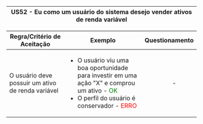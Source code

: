 <table>
    <thead>
        <tr>
            <th colspan="2" rowspan="2"> US52 - Eu como um usuário do sistema desejo vender ativos de renda variável</th>
        </tr>        
    </thead>
</table>

<table>
    <thead>
        <tr>
            <th>Regra/Critério de Aceitação</th>
            <th>Exemplo</th>
            <th>Questionamento</th>
        </tr>        
    </thead>
    <tbody>
        <tr>
            <td>O usuário deve possuir um ativo de renda variável</td>
            <td>
                <ul>
                    <li>O usuário viu uma boa oportunidade para investir em uma ação "X" e comprou um ativo - <span style="color:green">OK</span></li>
                    <li>O perfil do usuário é conservador - <span style="color:red">ERRO</span></li>
                </ul>
            </td>
            <td>
                <ul>
                    <p align="center">-</p>
                </ul>
            </td>
        </tr>
    </tbody>
</table>